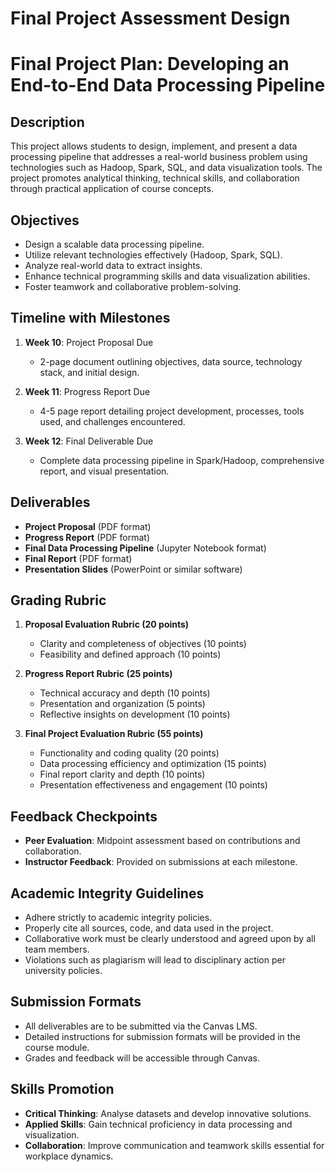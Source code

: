 Final Project Assessment Design
===============================

# Final Project Plan: Developing an End-to-End Data Processing Pipeline

## Description
This project allows students to design, implement, and present a data processing pipeline that addresses a real-world business problem using technologies such as Hadoop, Spark, SQL, and data visualization tools. The project promotes analytical thinking, technical skills, and collaboration through practical application of course concepts.

## Objectives
- Design a scalable data processing pipeline.
- Utilize relevant technologies effectively (Hadoop, Spark, SQL).
- Analyze real-world data to extract insights.
- Enhance technical programming skills and data visualization abilities.
- Foster teamwork and collaborative problem-solving.

## Timeline with Milestones
1. **Week 10**: Project Proposal Due
   - 2-page document outlining objectives, data source, technology stack, and initial design.
   
2. **Week 11**: Progress Report Due
   - 4-5 page report detailing project development, processes, tools used, and challenges encountered.
   
3. **Week 12**: Final Deliverable Due
   - Complete data processing pipeline in Spark/Hadoop, comprehensive report, and visual presentation.

## Deliverables
- **Project Proposal** (PDF format)
- **Progress Report** (PDF format)
- **Final Data Processing Pipeline** (Jupyter Notebook format)
- **Final Report** (PDF format)
- **Presentation Slides** (PowerPoint or similar software)

## Grading Rubric
1. **Proposal Evaluation Rubric (20 points)**
   - Clarity and completeness of objectives (10 points)
   - Feasibility and defined approach (10 points)

2. **Progress Report Rubric (25 points)**
   - Technical accuracy and depth (10 points)
   - Presentation and organization (5 points)
   - Reflective insights on development (10 points)

3. **Final Project Evaluation Rubric (55 points)**
   - Functionality and coding quality (20 points)
   - Data processing efficiency and optimization (15 points)
   - Final report clarity and depth (10 points)
   - Presentation effectiveness and engagement (10 points)

## Feedback Checkpoints
- **Peer Evaluation**: Midpoint assessment based on contributions and collaboration.
- **Instructor Feedback**: Provided on submissions at each milestone.

## Academic Integrity Guidelines
- Adhere strictly to academic integrity policies.
- Properly cite all sources, code, and data used in the project.
- Collaborative work must be clearly understood and agreed upon by all team members.
- Violations such as plagiarism will lead to disciplinary action per university policies.

## Submission Formats
- All deliverables are to be submitted via the Canvas LMS.
- Detailed instructions for submission formats will be provided in the course module.
- Grades and feedback will be accessible through Canvas.

## Skills Promotion
- **Critical Thinking**: Analyse datasets and develop innovative solutions.
- **Applied Skills**: Gain technical proficiency in data processing and visualization.
- **Collaboration**: Improve communication and teamwork skills essential for workplace dynamics.